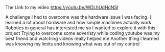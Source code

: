 The Link to my video https://youtu.be/WDLhUdHdNSI

A challenge I had to overcome was the hardware issue I was facing.
I learned a lot about hardware and how simple machines actually work 
Robotics in general has interested me so I wanted to explore it with this project 
Trying to overcome some adveristy while coding youtube was my best friend and watching videos really helped me 
Another thing I learned was knowing my limits and knowing what was out of my control 
